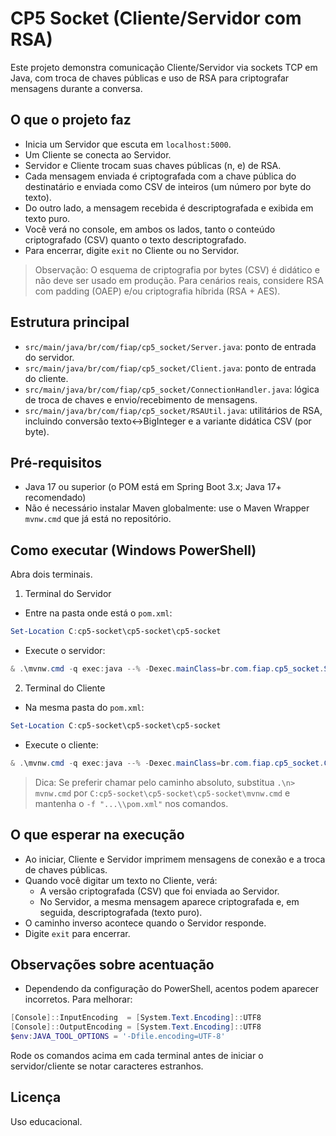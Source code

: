 # CP5 Socket (Cliente/Servidor com RSA)

Este projeto demonstra comunicação Cliente/Servidor via sockets TCP em Java, com troca de chaves públicas e uso de RSA para criptografar mensagens durante a conversa.

## O que o projeto faz
- Inicia um Servidor que escuta em `localhost:5000`.
- Um Cliente se conecta ao Servidor.
- Servidor e Cliente trocam suas chaves públicas (n, e) de RSA.
- Cada mensagem enviada é criptografada com a chave pública do destinatário e enviada como CSV de inteiros (um número por byte do texto).
- Do outro lado, a mensagem recebida é descriptografada e exibida em texto puro.
- Você verá no console, em ambos os lados, tanto o conteúdo criptografado (CSV) quanto o texto descriptografado.
- Para encerrar, digite `exit` no Cliente ou no Servidor.

> Observação: O esquema de criptografia por bytes (CSV) é didático e não deve ser usado em produção. Para cenários reais, considere RSA com padding (OAEP) e/ou criptografia híbrida (RSA + AES).

## Estrutura principal
- `src/main/java/br/com/fiap/cp5_socket/Server.java`: ponto de entrada do servidor.
- `src/main/java/br/com/fiap/cp5_socket/Client.java`: ponto de entrada do cliente.
- `src/main/java/br/com/fiap/cp5_socket/ConnectionHandler.java`: lógica de troca de chaves e envio/recebimento de mensagens.
- `src/main/java/br/com/fiap/cp5_socket/RSAUtil.java`: utilitários de RSA, incluindo conversão texto↔BigInteger e a variante didática CSV (por byte).

## Pré-requisitos
- Java 17 ou superior (o POM está em Spring Boot 3.x; Java 17+ recomendado)
- Não é necessário instalar Maven globalmente: use o Maven Wrapper `mvnw.cmd` que já está no repositório.

## Como executar (Windows PowerShell)
Abra dois terminais.

1) Terminal do Servidor
- Entre na pasta onde está o `pom.xml`:
```powershell
Set-Location C:cp5-socket\cp5-socket\cp5-socket
```
- Execute o servidor:
```powershell
& .\mvnw.cmd -q exec:java --% -Dexec.mainClass=br.com.fiap.cp5_socket.Server
```

2) Terminal do Cliente
- Na mesma pasta do `pom.xml`:
```powershell
Set-Location C:cp5-socket\cp5-socket\cp5-socket
```
- Execute o cliente:
```powershell
& .\mvnw.cmd -q exec:java --% -Dexec.mainClass=br.com.fiap.cp5_socket.Client
```

> Dica: Se preferir chamar pelo caminho absoluto, substitua `.\n> mvnw.cmd` por `C:cp5-socket\cp5-socket\cp5-socket\mvnw.cmd` e mantenha o `-f "...\\pom.xml"` nos comandos.

## O que esperar na execução
- Ao iniciar, Cliente e Servidor imprimem mensagens de conexão e a troca de chaves públicas.
- Quando você digitar um texto no Cliente, verá:
  - A versão criptografada (CSV) que foi enviada ao Servidor.
  - No Servidor, a mesma mensagem aparece criptografada e, em seguida, descriptografada (texto puro).
- O caminho inverso acontece quando o Servidor responde.
- Digite `exit` para encerrar.

## Observações sobre acentuação
- Dependendo da configuração do PowerShell, acentos podem aparecer incorretos. Para melhorar:
```powershell
[Console]::InputEncoding  = [System.Text.Encoding]::UTF8
[Console]::OutputEncoding = [System.Text.Encoding]::UTF8
$env:JAVA_TOOL_OPTIONS = '-Dfile.encoding=UTF-8'
```
Rode os comandos acima em cada terminal antes de iniciar o servidor/cliente se notar caracteres estranhos.

## Licença
Uso educacional.
